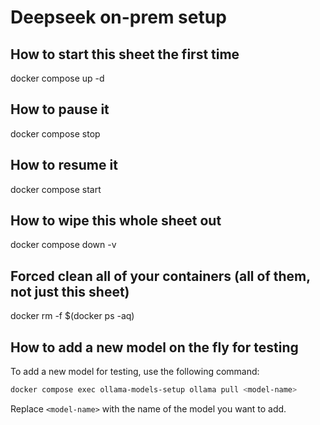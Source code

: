 
# Deepseek on-prem setup

## How to start this sheet the first time

docker compose up -d

## How to pause it

docker compose stop

## How to resume it

docker compose start

## How to wipe this whole sheet out

docker compose down -v

## Forced clean all of your containers (all of them, not just this sheet)

docker rm -f $(docker ps -aq)

## How to add a new model on the fly for testing

To add a new model for testing, use the following command:

```bash
docker compose exec ollama-models-setup ollama pull <model-name>
```

Replace `<model-name>` with the name of the model you want to add.